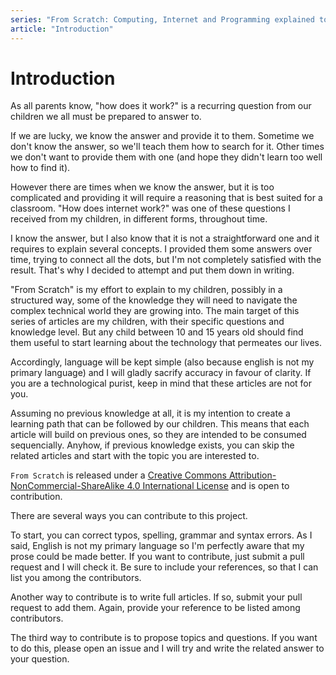 ```yaml
---
series: "From Scratch: Computing, Internet and Programming explained to my children"
article: "Introduction"
---
```

# Introduction

As all parents know, "how does it work?" is a recurring question from our children we all must be prepared to answer to.

If we are lucky, we know the answer and provide it to them. Sometime we don't know the answer, so we'll teach them how to search for it. Other times we don't want to provide them with one (and hope they didn't learn too well how to find it).

However there are times when we know the answer, but it is too complicated and providing it will require a reasoning that is best suited for a classroom. "How does internet work?" was one of these questions I received from my children, in different forms, throughout time.

I know the answer, but I also know that it is not a straightforward one and it requires to explain several concepts. I provided them some answers over time, trying to connect all the dots, but I'm not completely satisfied with the result. That's why I decided to attempt and put them down in writing.

"From Scratch" is my effort to explain to my children, possibly in a structured way, some of the knowledge they will need to navigate the complex technical world they are growing into. The main target of this series of articles are my children, with their specific questions and knowledge level. But any child between 10 and 15 years old should find them useful to start learning about the technology that permeates our lives.

Accordingly, language will be kept simple (also because english is not my primary language) and I will gladly sacrify accuracy in favour of clarity. If you are a technological purist, keep in mind that these articles are not for you.

Assuming no previous knowledge at all, it is my intention to create a learning path that can be followed by our children. This means that each article will build on previous ones, so they are intended to be consumed sequencially. Anyhow, if previous knowledge exists, you can skip the related articles and start with the topic you are interested to.

`From Scratch` is released under a <a rel="license" href="http://creativecommons.org/licenses/by-nc-sa/4.0/">Creative Commons Attribution-NonCommercial-ShareAlike 4.0 International License</a> and is open to contribution.

There are several ways you can contribute to this project.

To start, you can correct typos, spelling, grammar and syntax errors. As I said, English is not my primary language so I'm perfectly aware that my prose could be made better. If you want to contribute, just submit a pull request and I will check it. Be sure to include your references, so that I can list you among the contributors.

Another way to contribute is to write full articles. If so, submit your pull request to add them. Again, provide your reference to be listed among contributors.

The third way to contribute is to propose topics and questions. If you want to do this, please open an issue and I will try and write the related answer to your question.
